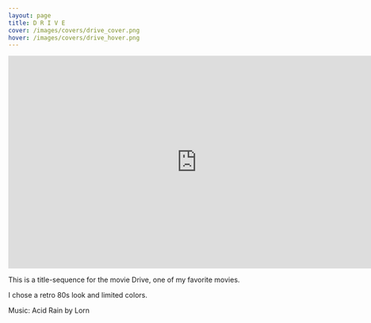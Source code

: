 ```yaml
---
layout: page
title: D R I V E
cover: /images/covers/drive_cover.png
hover: /images/covers/drive_hover.png
---
```

<iframe src="https://player.vimeo.com/video/198632124" width="760" height="430" frameborder="0" webkitallowfullscreen mozallowfullscreen allowfullscreen class="main-video"></iframe>

<div class= "textbox">
    <p>This is a title-sequence for the movie Drive, one of my favorite movies.</p>
    <p>I chose a retro 80s look and limited colors.</p>
    <p>Music: Acid Rain by Lorn</p>
</div>